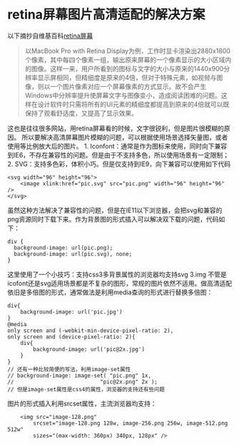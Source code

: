 # retina屏幕图片高清适配的解决方案

以下摘抄自维基百科[retina屏幕](https://zh.wikipedia.org/wiki/Retina%E6%98%BE%E7%A4%BA%E5%B1%8F)

>以MacBook Pro with Retina Display为例，工作时显卡渲染出2880x1800个像素，其中每四个像素一组，输出原来屏幕的一个像素显示的大小区域内的图像。这样一来，用户所看到的图标与文字的大小与原来的1440x900分辨率显示屏相同，但精细度是原来的4倍，但对于特殊元素，如视频与图像，则以一个图片像素对应一个屏幕像素的方式显示。故不会产生Windows中分辨率提升使屏幕文字与图像变小，造成阅读困难的问题。这样在设计软件时只需将所有的UI元素的精细度都提高到原来的4倍就可以既保持了观看舒适度，又提高了显示效果。

这也是往往很多网站，用retina屏幕看的时候，文字很锐利，但是图片很模糊的原因。
所以要解决高清屏幕图片模糊的问题，可以根据使用场景选择矢量图，或者使用等比例放大后的图片。
	1. Iconfont：通常是作为图标来使用，同时向下兼容到IE6，不存在兼容性的问题。但是由于不支持多色，所以使用场景有一定限制；
	2. SVG：支持多色彩，体积小巧。但是仅支持到IE9，向下兼容可以使用如下代码
```
<svg width="96" height="96">
	<image xlink:href="pic.svg" src="pic.png" width="96" height="96" />
</svg>
```
虽然这种方法解决了兼容性的问题，但是在IE11以下浏览器，会把svg和兼容的png资源同时下载下来。作为背景图的形式插入可以解决双下载的问题，代码如下：
```
div {
  background-image: url(pic.png);
  background-image: url(pic.svg), none;
}
```
这里使用了一个小技巧：支持css3多背景属性的浏览器均支持svg
3.img 不管是icofont还是svg适用场景都是不复杂的图形，常规的图片依然不适用。做高清适配依旧是多倍图的形式，通常做法是利用media查询的形式进行替换多倍图：
```
div{
	background-image: url('pic.jpg')
}
@media
only screen and (-webkit-min-device-pixel-ratio: 2),
only screen and (device-pixel-ratio: 2){
	div{
		background-image: url('pic@2x.jpg')
	}
}
// 还有一种比较简便的写法，利用image-set属性
// background-image: image-set( "pic.png" 1x,
//                           "pic@2x.png" 2x );
// 但是image-set属性是css4的属性，浏览器的支持还有些问题
```
图片的形式插入利用srcset属性，主流浏览器均支持：
```
	<img src="image-128.png"
		srcset="image-128.png 128w, image-256.png 256w, image-512.png 512w"
		sizes="(max-width: 360px) 340px, 128px" />

```
		
		
